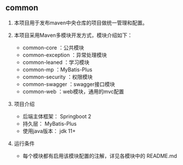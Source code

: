 common
------------------------------------------
1. 本项目用于发布maven中央仓库的项目做统一管理和配置。  
2. 本项目采用Maven多模块开发方式，模块介绍如下：
    * common-core       ：公共模块
    * common-exception  ：异常处理模块
    * common-leaned     ：学习模块
    * common-mp         ：MyBatis-Plus
    * common-security   ：权限模块
    * common-swagger    ：swagger接口模块
    * common-web        ：web模块，通用的mvc配置
   
3. 项目介绍
   * 后端主体框架： Springboot 2
   * 持久层： MyBatis-Plus
   * 使用java版本： jdk 11+
   
4. 运行条件
   * 每个模块都有启用该模块配置的注解，详见各模块中的 README.md
